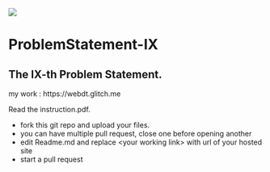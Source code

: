 <span><img src="https://s3.ap-south-1.amazonaws.com/venuefy.images/venuefy-logo.png"></span>

# ProblemStatement-IX

The IX-th Problem Statement.
------
<!-- edit this line below--!>

my work : https://webdt.glitch.me
	
<!--edit the line above--!>

<p>
</p>
<p>
Read the instruction.pdf.
<ul>
<li>fork this git repo and upload your files.</li>
<li>you can have multiple pull request, close one before opening another</li>
<li>edit Readme.md and replace &lt;your working link&gt; with url of your hosted site</li>
<li>start a pull request</li>
</ul>
</p>
